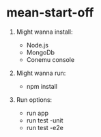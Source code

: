 # mean-start-off

1. Might wanna install:

	- Node.js
	- MongoDb
	- Conemu console

2. Might wanna run:

	- npm install

3. Run options:

	- run app
	- run test -unit
	- run test -e2e